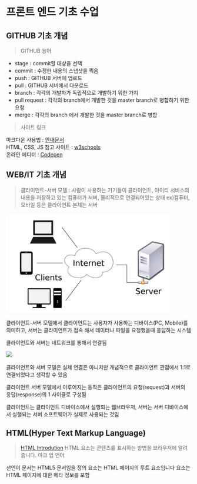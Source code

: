 # 프론트 엔드 기초 수업

## GITHUB 기초 개념

> GITHUB 용어

- stage : commit할 대상을 선택
- commit : 수정한 내용의 스냅샷을 찍음
- push : GITHUB 서버에 업로드
- pull : GITHUB 서버에서 다운로드
- branch : 각각의 개발자가 독립적으로 개발하기 위한 가지
- pull request : 각각의 branch에서 개발한 것을 master branch로 병합하기 위한 요청
- merge : 각각의 branch 에서 개발한 것을 master branch로 병합

> 사이트 링크

마크다운 사용법 : [안내문서](https://gist.github.com/ihoneymon/652be052a0727ad59601)<br/>
HTML, CSS, JS 참고 사이트 : [w3schools](https://www.w3schools.com/)<br/>
온라인 에디터 : [Codepen](https://codepen.io/pen/tour/welcome/start)

## WEB/IT 기초 개념

> 클라이언트-서버 모델 : 사람이 사용하는 기기들이 클라이언트, 아이티 서비스의 내용을 저장하고 있는 컴퓨터가 서버, 물리적으로 연결되어있는 상태
ex)컴퓨터,모바일 등은 클라이언트 본체는 서버
<img src="https://github.com/JOYONGSUN/20210320_start_frontend/blob/main/1200px-Client-server-model.svg.png" width="450px" />

클라이언트-서버 모델에서 클라이언트는 사용자가 사용하는 디바이스(PC, Mobile)를 의미하고, 서버는 클라이언트가 접속 해서 데이터나 파일을 요청했을때 응답하는 시스템

클라이언트와 서버는 네트워크를 통해서 연결됨

<img src="https://s3-ap-northeast-2.amazonaws.com/opentutorials-user-file/course/2614/4971.png" />

클라이언트와 서버 모델은 실제 연결은 아니지만 개념적으로 클라이언트 관점에서 1:1로 연결되었다고 생각할 수 있음

클라이언트 서버 모델에서 이루어지는 동작은 클라이언트의 요청(request)과 서버의 응답(response)의 1 사이클로 구성됨

클라이언트는 클라이언트 디바이스에서 실행되는 웹브라우저, 서버는 서버 디바이스에서 실행되는 서버 소프트웨어가 실제로 사용되는 것임

## HTML(Hyper Text Markup Language)

>[HTML Introdution](https://www.w3schools.com/html/html_intro.asp)
 HTML 요소는 콘텐츠를 표시하는 방법을 브라우저에 알려줍니다.
 마크 업 언어

<!DOCTYPE html>선언이 문서는 HTML5 문서임을 정의
<html>요소는 HTML 페이지의 루트 요소입니다
<head>요소는 HTML 페이지에 대한 메타 정보를 포함
<title>요소는 (브라우저의 제목 표시 줄이나 페이지의 탭에 표시되는) HTML 페이지의 제목을 지정합니다
<body>요소는 문서의 본문을 정의하고, 등 호, 단락, 이미지, 하이퍼 링크, 테이블,리스트, 모든 가시적 인 컨텐츠에 대한 컨테이너이고
<h1>요소는 큰 제목을 정의
<p>요소는 문단을 정의
  
  편집기 코드펜
  https://www.w3schools.com/html/html_basic.asp
  
>[HTML Element](https://www.w3schools.com/html/html_basic.asp)

>[HTML Attributes](https://www.w3schools.com/html/html_attributes.asp)

HTML속성(Attributes)
1)HTML Element에 추가 정보를 제공
2)name="value"형태로 사용

>[1. HTML Heading 제목태그](https://www.w3schools.com/html/html_headings.asp)<br/>
제목태그
heading -> h
h1~h6

>[2. HTML Paragraphs 단락](https://www.w3schools.com/html/html_paragraphs.asp)<br/>
단락태그
Paragraphs->p
Horizontal Rules->hr(Empty Element빈태그)

>[3. HTML Links 단락](https://www.w3schools.com/html/html_links.asp)<br/>
하이퍼링크
Anchor->a
href : 링크로 연결된 목적지 주소
1)외부링크
 -링크 주소 입력 시 http(https)키워드를 사용
2)내부링크
3)북마크
 -목적지에 id attribute를 사용해서 이름을 정해줌
 -href attribute #를 사용해서 목적지 이름을 입력
 
>[4. HTML table 테이블](https://www.w3schools.com/html/html_tables.asp)<br/>
 -[table Generator](https://www.tablesgenerator.com/html_tables)
 

>[5. HTMLL List 리스트](https://www.w3schools.com/html/html_lists.asp)<br/>
1)순서없는 목록(ul)
2)순서있는 목록(ol)
3)설명 목록
4)ul,ol목록에서 중첩(rested) 형태로 사용할때 포함 관계를 주의
-포함하는 목록 항목에 작은 목록전체가 
-------------------------------------------------
html,css,js는클라이언트 브라우저가 해석(뿌려준다)랜더링한다
 해석=랜더링,컴파일링,인터프리팅
서버에서 처리하는 언어(처리해서 결과만 화면에):PHP,ASP,JSP

서버=IDC센터 컴퓨터 ex)KT 분당 IDC

라우터,게이트웨이=망구성     스마트폰 기지국

클라이언트 서버모델의 개념

푸쉬 알림/벳지?/칼럼?

메인브런치=마스터브렌치

서버소트웨어=서버

os/IIS설치(asp언어로개발)
리눅스/아파치소프트웨어서버설치(PHP언어,톰켓으로 자바사용)

클라이언트는 클라이언트 하드웨어에서 실행된 웹브라우저
네이버에 설치된 아파치가 서버



-------------------------------------------------

frontend 공부시작

문준석 선생님
ministori@naver.com
1,2.github
web/it 기초내용
html
3,4.css
5,6.js
example
1:20-2:30 -> 3:50
-------------------------------------------------
브라우저:크롬
컨트롤+링크클릭=새탭

<버전관리시스템>
tortoise svn(설치형:비공개작업)-setting
깃&깃허브(+협업)
cvs

<OS>
윈도우 < 맥os(리눅스기반or유닉스 기반) < 서버 리눅스
*리닉스 공부,리눅스 커널 책(리눅스 소스 공개)
*
안드로이드 ios

<cmd,bash>

깃허브에서 레파지토리 만들기
워드프레스-php개발자
서버개발자 php
cms
리모트워크

<프레임웤,애니메이션>
자바스크립트,제이쿼리-리엑트,앵귤러.vue.js

알고리즘

서버공부
아파치서버
아파치톰켓

웹서버
was
왓스-websphere 유지보수 전문인력
톰켓 내부 관련인력

프론트 자동화툴 벌크 인클루드시킨다
gulp.js 웹펙

sass css전처리 언어(css언어 프로그래밍 언어처럼 처리)

프론트 툴 공부

언어를공부할것인가 툴을 공부할것인가

프론트엔드 로드맵
---------------------------
깃허브
버전관리
레파지토리:저장소
커밋:
----------
<버전관리 커밋을 하기위한단계>
컴퓨터내 수정작업->stage:무대위에 올리는거->commit->스냅샷찍기->push 깃허브네트워크 반영
pull:push의 반대로 다운로드를 받는다(협업)
branch/master branch ->pull request 작업이 끝났다는 표시-> merge 합침

깃허브에서 만드는 문서
마크다운문서

마크업언어

약자의 뜻을 알면 이해하기 쉬움

WYSIWYG:워드,한글,파워포인트,포토샵

commit에 메모 이력을 남긴다

커밋 푸쉬 

소스트리 사용

ide 에디터

vscode 깃허브 접속
--------------------------
웹사이트 기술 표준 사이트 w3c

header tag

html 5.1버전

css grid layout

w3schools.com

자바:소프트개발언어

asp

웹기술=프론트엔드

코드펜


--------------

